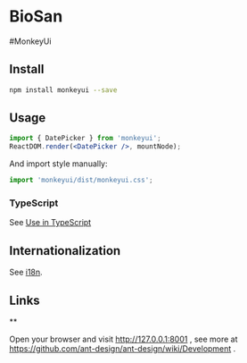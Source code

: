 <p align="center">
  <h1>BioSan</h1>
</p>

#MonkeyUi

## Install

```bash
npm install monkeyui --save
```

## Usage

```jsx
import { DatePicker } from 'monkeyui';
ReactDOM.render(<DatePicker />, mountNode);
```

And import style manually:

```jsx
import 'monkeyui/dist/monkeyui.css';  
```

### TypeScript

See [Use in TypeScript]()


## Internationalization

See [i18n]().

## Links
**

Open your browser and visit http://127.0.0.1:8001 , see more at https://github.com/ant-design/ant-design/wiki/Development .

